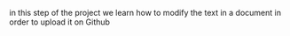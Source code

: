 in this step of the project we learn how to modify the text in a document in order to upload it on Github